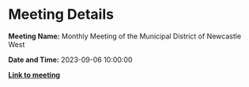 # Meeting Details

**Meeting Name:** Monthly Meeting of the Municipal District of Newcastle West

**Date and Time:** 2023-09-06 10:00:00

**<a href="https://www.limerick.ie/council/whats-on/monthly-meeting-of-the-municipal-district-of-newcastle-west-5" target="_blank">Link to meeting</a>**
